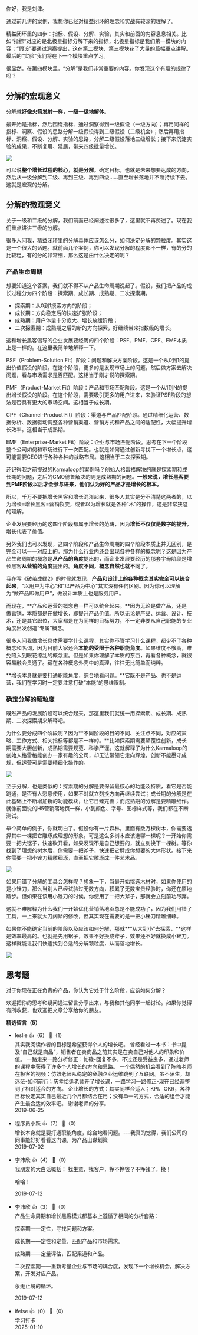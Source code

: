 你好，我是刘津。

通过前几讲的案例，我想你已经对精益闭环的理念和实战有较深的理解了。

精益闭环里的四步：指标、假设、分解、实验，其实和前面的内容息息相关。比如“指标”对应的是北极星指标分解下来的指标，北极星指标是我们第一模块的内容；“假设”要通过洞察提出，这在第二模块、第三模块花了大量的篇幅重点讲解。最后的“实验”我们将在下一个模块重点学习。

很显然，在第四模块里，“分解”是我们非常重要的内容。你发现这个有趣的规律了吗？

## 分解的宏观意义

分解就**好像火箭发射一样，一级一级地解体**。

最开始是指标，然后围绕指标、通过洞察得到一级假设（一级方向）；再用同样的指标、洞察、假设的思路分解一级假设得到二级假设（二级机会）；然后再用指标、洞察、假设、分解、实验的思路，分解二级假设落地三级增长；接下来沉淀实验的成果，不断复用、延展，带来四级批量增长。

![](https://static001.geekbang.org/resource/image/96/a9/9677beafad7c7e6a4672caa9cff0aca9.png?wh=1600%2A900)

可以说**整个增长过程的核心，就是分解**。确定目标，也就是未来想要达成的方向，然后从一级分解到二级、再到三级、再到四级……直至增长落地并不断持续下去。这就是宏观的分解。

## 分解的微观意义

关于一级和二级的分解，我们前面已经阐述过很多了，这里就不再赘述了。现在我们重点讲讲三级的分解。

很多人问我，精益闭环里的分解具体应该怎么分，如何决定分解的颗粒度。其实这是一个很大的话题。就前面几个案例，你可以发现分解的程度都不一样，有的分的比较粗，有的分的非常细，那么这是由什么决定的呢？

### 产品生命周期

想要知道这个答案，我们就不得不从产品生命周期说起了。假设，我们把产品的成长过程分为四个阶段：探索期、成长期、成熟期、二次探索期。

- 探索期：从0到1摸索方向的阶段；
- 成长期：方向稳定后的快速扩张阶段；
- 成熟期：用户体量十分庞大、增长放缓阶段；
- 二次探索期：成熟期之后的新的方向探索，好继续带来指数级的增长。

这和增长黑客倡导的企业发展要经历的四个阶段：PSF、PMF、CPF、EMF本质上是一样的。在这里我简单地解释一下。

PSF（Problem-Solution Fit）阶段：问题和解决方案阶段。这是一个从0到1的提出价值假设的阶段。在这个阶段，更多的是发现市场上的问题，然后做方案去解决问题，看与市场需求是否匹配。这相当于刚才说的探索期。

PMF（Product-Market Fit）阶段：产品和市场匹配阶段。这是一个从1到N的提出增长假设的阶段。在这个阶段，需要吸引更多的用户进来，来验证PSF阶段的想法是否具有更大的市场空间。这相当于成长期。

CPF（Channel-Product Fit）阶段：渠道与产品匹配阶段。通过精细化运营、数据分析、数据驱动调整各种营销渠道、营销方式和产品之间的适配性，大幅提升增长效率。这相当于成熟期。

EMF（Enterprise-Market Fit）阶段：企业与市场匹配阶段。思考在下一个阶段整个公司如何和市场进行下一次匹配。也就是如何通过创新寻找下一个增长点，这可能需要CEO进行各种各种的战略布局。这相当于二次探索期。

还记得我之前提过的Karmaloop的案例吗？创始人格雷格解决的就是探索期和成长期的问题，之后的CMO德鲁解决的则是成熟期的问题。**一般来说，增长黑客要到PMF阶段以后才会参与进来，他们认为好的产品才是增长的根本。**

所以，千万不要把增长黑客和增长混淆起来，很多人其实是分不清楚这两者的，以为增长=增长黑客=营销裂变，或者以为增长就是各种“术”的操作，这是非常狭隘的理解。

企业发展要经历的这四个阶段都属于增长的范畴，因为**增长不仅仅是数字的提升**，增长代表了价值。

另外我们也可以发现，这四个阶段和产品生命周期的四个阶段本质上并无区别，是完全可以一一对应上的。那为什么行业内还会出现各种各样的概念呢？这是因为产品生命周期的概念是**从产品的角度**提出的，而企业发展要经历的那套字母阶段是增长黑客**从营销的角度**提出的。**角度不同，概念自然也就不同了。**

我在写《破茧成蝶2》的时候就发现，**产品和设计上的各种概念其实完全可以统合起来**，“以用户为中心”和“以产品为中心”其实没有任何区别。因为你可以理解为“做产品即做用户”，做设计本质上也是服务用户。

而现在，**产品和运营的概念也一样可以统合起来。**因为无论是做产品，还是做营销，本质都是在做增长，即提升产品价值。所以无论是产品、运营、设计、技术，还是其它职位，大家都是在为同样的目标努力，不一定非要从自己职能的专业角度出发创造“专属”概念。

很多人问我做增长具体需要学什么课程，其实你不管学习什么课程，都少不了各种概念和名词，因为目前大家还会**本能的受限于各种职能角度**。如果维度不够高，难免陷入到眼花缭乱的概念里。但是如果你理解了本质的东西，再看各种概念，就很容易融会贯通了。藏在各种概念外壳中的真理，往往无比简单而纯粹。

**增长本身就是要打通职能角度，综合地看问题。**它既不是产品、也不是运营，我们在学习时一定要注意打破“本能”的思维限制。

### 确定分解的颗粒度

既然产品的发展阶段可以统合起来，那这里我们就统一用探索期、成长期、成熟期、二次探索期来解释吧。

为什么要分成四个阶段呢？因为**不同阶段的目的不同、关注点不同，对应的策略、工作方式、相关指标等都是不一样的。**比如探索期需要颠覆性创新，成长期需要大胆创新，成熟期需要规范、科学严谨。这就解释了为什么Karmaloop的创始人格雷格能创办一家有趣的公司，却无法带领它走向辉煌。创新不能墨守成规，但运营可是需要精细化操作的。

![](https://static001.geekbang.org/resource/image/04/30/043c4979e729bfda3c74bbd07cec6b30.png?wh=1600%2A900)

至于分解，也是类似的：探索期的分解是要保留最核心的功能及特质，看它是否能跑通，是否有人愿意使用，如果不对就立刻换方向再继续尝试；成长期的分解是在此基础上不断增加新的功能模块，让它日臻完善；而成熟期的分解是要精雕细作。就像前面说的H5营销落地页一样，小到颜色、字号、图标样式等，我们都在不断测试。

举个简单的例子，你就明白了。假设你有一片森林，里面有数万棵树木，你需要选择其中一棵把它雕琢成理想的形象。可是这么多树木应该选哪一棵呢？一开始你需要一把大锯子，快速砍开看，如果发现不是自己想要的，就立刻换下一棵树。等你找到了理想的树木后，你需要一把斧子，快速把它劈成你想要的大体形状。接下来你需要一把小锉刀精雕细琢，直至把它雕琢成一件艺术品。

![](https://static001.geekbang.org/resource/image/d6/a7/d6b7267da99c6491382b214f2b77cda7.png?wh=1600%2A900)

如果用错了分解的工具会怎样呢？想象一下，当最开始挑选木材时，如果你使用的是小锉刀，那么当别人已经试验过无数方向，积累了无数宝贵经验时，你还在原地踏步。但如果在该用小锉刀的时候，你使用了一把大斧子，那就会立刻前功尽弃。

这就不难解释为什么我们一开始优化营销落地页总是不能成功了，因为我们用错了工具，一上来就大刀阔斧的修改，但其实现在需要的是一把小锉刀精雕细琢。

如果你不能确定当前的阶段以及应该如何分解，那就**“从大到小”去探索，**这样是效率最高的。也就是先用锯子，效果不好换成斧子，效果还不好就换成小锉刀。这样就能让我们快速找到合适的分解颗粒度，从而落地增长。

![](https://static001.geekbang.org/resource/image/92/59/92abdcc38ced1818e502e060962c1959.png?wh=5000%2A3679)

## 思考题

对于你现在正在负责的产品，你认为它处于什么阶段，应该如何分解？

欢迎把你的思考和疑问通过留言分享出来，与我和其他同学一起讨论。如果你觉得有所收获，也欢迎把文章分享给你的朋友。
<div><strong>精选留言（5）</strong></div><ul>
<li><span>leslie</span> 👍（6） 💬（1）<div>其实我阅读作者的目标是希望获得个人的增长吧。
曾经看过一本书：书中提及“自己就是商品”，销售者在卖商品之前其实是在卖自己对他人的印象和价值。
一路走来一路分析修正：忙碌-回复不多，不过还是受益良多，通过老师的课程中获得了许多个人增长的方向和思路。
一个偶然的机会看到了陈皓老师在极客的视频：仿效老师从稳定的金融企业运维跳到了互联网。虽不陌生，却迷茫-如何前行；庆幸恰逢老师开了增长课，一路学习一路修正-现在已经调整到了相对适合的方向。
        企业增长的方式：其实同样合适人；KPI、OKR，各种目标设定其实自己最近几个月都结合在用；没有单一的方式，合适的组合才能产生最合适的效率吧。
        谢谢老师的分享。
       </div>2019-06-25</li><br/><li><span>程序员小跃</span> 👍（7） 💬（0）<div>增长本身就是要打通职能角度，综合地看问题。---我真的觉得，我们公司的同事能好好看看这门课，为产品出谋划策</div>2019-07-02</li><br/><li><span>李沛欣</span> 👍（4） 💬（0）<div>我朋友的大白话概括：
找生意，找客户，挣不挣钱？不挣钱了，换！

哈哈！</div>2019-07-12</li><br/><li><span>李沛欣</span> 👍（3） 💬（0）<div>产品生命周期和增长黑客模式都基本上遵循了相同的分析套路：

探索期——定性，寻找问题和方案。

成长期——定性和定量，匹配产品和市场需求。

成熟期——定量评估，匹配渠道和产品。

二次探索期——重新考量企业与市场的耦合度，发现下一个增长机会，解决方案，开发对应产品。

永无止境的循环。
</div>2019-07-12</li><br/><li><span>ifelse</span> 👍（0） 💬（0）<div>学习打卡</div>2025-01-10</li><br/>
</ul>